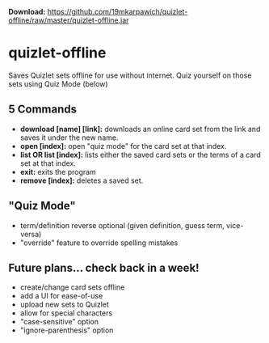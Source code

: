 **Download:** https://github.com/19mkarpawich/quizlet-offline/raw/master/quizlet-offline.jar

# quizlet-offline
Saves Quizlet sets offline for use without internet.
Quiz yourself on those sets using Quiz Mode (below)
## 5 Commands
* **download [name] [link]:** downloads an online card set from the link and saves it under the new name.
* **open [index]:** open "quiz mode" for the card set at that index.
* **list OR list [index]:** lists either the saved card sets or the terms of a card set at that index.
* **exit:** exits the program
* **remove [index]:** deletes a saved set.  

## "Quiz Mode"
* term/definition reverse optional (given definition, guess term, vice-versa)
* "override" feature to override spelling mistakes

## Future plans... check back in a week!
* create/change card sets offline
* add a UI for ease-of-use
* upload new sets to Quizlet
* allow for special characters
* "case-sensitive" option
* "ignore-parenthesis" option


